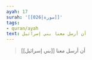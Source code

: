 ```yaml
---
ayah: 17
surah: '[[026|سورة]]'
tags:
- quran/ayah
text: أن أرسل معنا بني إسرائيل
---
```

> أن أرسل معنا [[بني إسرائيل]]

